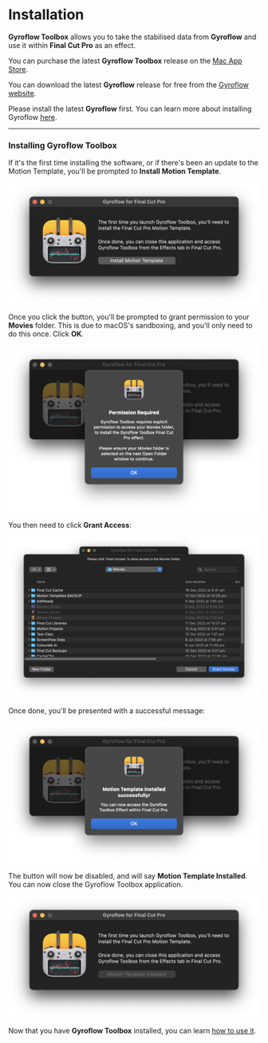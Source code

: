 # Installation

**Gyroflow Toolbox** allows you to take the stabilised data from **Gyroflow** and use it within **Final Cut Pro** as an effect.

You can purchase the latest **Gyroflow Toolbox** release on the [Mac App Store](https://apps.apple.com/au/app/gyroflow-toolbox/id1667462993?mt=12).

You can download the latest **Gyroflow** release for free from the [Gyroflow website](https://gyroflow.xyz/download).

Please install the latest **Gyroflow** first. You can learn more about installing Gyroflow [here](https://docs.gyroflow.xyz/app/getting-started/installation).

---

### Installing Gyroflow Toolbox

If it's the first time installing the software, or if there's been an update to the Motion Template, you'll be prompted to **Install Motion Template**.

![](static/01-install.png)

Once you click the button, you'll be prompted to grant permission to your **Movies** folder. This is due to macOS's sandboxing, and you'll only need to do this once. Click **OK**.

![](static/02-install.png)

You then need to click **Grant Access**:

![](static/03-install.png)

Once done, you'll be presented with a successful message:

![](static/04-install.png)

The button will now be disabled, and will say **Motion Template Installed**. You can now close the Gyroflow Toolbox application.

![](static/05-install.png)

Now that you have **Gyroflow Toolbox** installed, you can learn [how to use it](/how-to-use/).